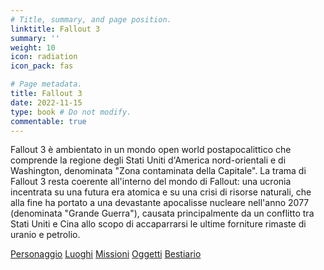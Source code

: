 ```yaml
---
# Title, summary, and page position.
linktitle: Fallout 3
summary: ''
weight: 10
icon: radiation
icon_pack: fas

# Page metadata.
title: Fallout 3
date: 2022-11-15
type: book # Do not modify.
commentable: true
---
```


Fallout 3 è ambientato in un mondo open world postapocalittico che comprende la regione degli Stati Uniti d'America nord-orientali e di Washington, denominata "Zona contaminata della Capitale". La trama di Fallout 3 resta coerente all'interno del mondo di Fallout: una ucronia incentrata su una futura era atomica e su una crisi di risorse naturali, che alla fine ha portato a una devastante apocalisse nucleare nell'anno 2077 (denominata "Grande Guerra"), causata principalmente da un conflitto tra Stati Uniti e Cina allo scopo di accaparrarsi le ultime forniture rimaste di uranio e petrolio. 

<!--
{{< cta cta_text="Personaggio" cta_link="personaggio" cta_alt_text="S.P.E.C.I.A.L., abilità e abilità extra" cta_alt_link="#"  cta_new_tab="false" >}}
{{< cta cta_text="Luoghi" cta_link="luoghi" cta_alt_text="La Capitale e la sua Zona contaminata" cta_alt_link="#"  cta_new_tab="false" >}}
{{< cta cta_text="Missioni" cta_link="missioni" cta_alt_text="Missioni principali, secondarie e nascoste" cta_alt_link="#"  cta_new_tab="false" >}}
{{< cta cta_text="Oggetti" cta_link="oggetti" cta_alt_text="Armi, armature, droghe e libri" cta_alt_link="#"  cta_new_tab="false" >}}
{{< cta cta_text="Bestiario" cta_link="bestiario" cta_alt_text="Creature, robot, seguaci e mercanti" cta_alt_link="#"  cta_new_tab="false" >}}
-->

<a href="personaggio" class="btn capitol">Personaggio</a>
<a href="luoghi" class="btn capitol">Luoghi</a>
<a href="missioni" class="btn capitol">Missioni</a>
<a href="oggetti" class="btn capitol">Oggetti</a>
<a href="bestiario" class="btn capitol">Bestiario</a>



<!--
<style>
.flex-container {
  display: flex;
  flex-wrap: wrap;
  background-color: ;
}

.flex-container > div {
  background-color: MediumSeaGreen;
  width: 150px;
  margin: 5px;
  border-radius:5px;
  text-align: center;
  line-height: 40px;
  font-size: 18px;
}
</style>



<div class="flex-container">
  <div><a href="luoghi">Luoghi</a></div>
  <div>Missioni</div>
  <div>Personaggio</div>  
  <div>Oggetti</div>
</div>
-->
